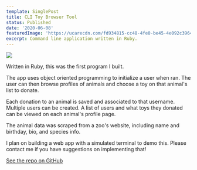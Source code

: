 ```yaml
---
template: SinglePost
title: CLI Toy Browser Tool
status: Published
date: '2020-06-08'
featuredImage: 'https://ucarecdn.com/fd934815-cc48-4fe0-be45-4e092c396450/'
excerpt: Command line application written in Ruby.
---
```

![](https://ucarecdn.com/8aa59736-1e81-4587-bf77-80b38f557c1b/)

Written in Ruby, this was the first program I built.

The app uses object oriented programming to initialize a user when ran. The user can then browse profiles of animals and choose a toy on that animal's list to donate. 

Each donation to an animal is saved and associated to that username. Multiple users can be created. A list of users and what toys they donated can be viewed on each animal's profile page.

The animal data was scraped from a zoo's website, including name and birthday, bio, and species info.

I plan on building a web app with a simulated terminal to demo this. Please contact me if you have suggestions on implementing that! 

[See the repo on GitHub](https://github.com/bigcatplichta/cli-data-gem-portfolio-project)
